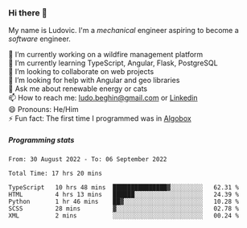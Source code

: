 ### Hi there 👋

My name is Ludovic. I'm a *mechanical* engineer aspiring to become a *software* engineer.

 🔭 I’m currently working on a wildfire management platform<br/>
 🌱 I’m currently learning TypeScript, Angular, Flask, PostgreSQL<br/>
 👯 I’m looking to collaborate on web projects<br/>
 🤔 I’m looking for help with Angular and geo libraries<br/>
 💬 Ask me about renewable energy or cats<br/>
 📫 How to reach me: ludo.beghin@gmail.com or [Linkedin](https://www.linkedin.com/in/ludovic-beghin/)<br/>
 😄 Pronouns: He/Him<br/>
 ⚡ Fun fact: The first time I programmed was in [Algobox](https://fr.wikipedia.org/wiki/Algobox)<br/>

##### Programming stats
<!--START_SECTION:waka-->

```text
From: 30 August 2022 - To: 06 September 2022

Total Time: 17 hrs 20 mins

TypeScript   10 hrs 48 mins  ███████████████▓░░░░░░░░░   62.31 %
HTML         4 hrs 13 mins   ██████░░░░░░░░░░░░░░░░░░░   24.39 %
Python       1 hr 46 mins    ██▓░░░░░░░░░░░░░░░░░░░░░░   10.28 %
SCSS         28 mins         ▓░░░░░░░░░░░░░░░░░░░░░░░░   02.78 %
XML          2 mins          ░░░░░░░░░░░░░░░░░░░░░░░░░   00.24 %
```

<!--END_SECTION:waka-->
